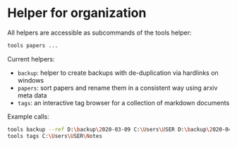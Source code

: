 # Helper for organization

All helpers are accessible as subcommands of the tools helper:

```bash
tools papers ...
```

Current helpers:

- `backup`: helper to create backups with de-duplication via hardlinks on
  windows
- `papers`: sort papers and rename them in a consistent way using arxiv meta
  data
- `tags`: an interactive tag browser for a collection of markdown documents


Example calls:

```bash
tools backup --ref D:\backup\2020-03-09 C:\Users\USER D:\backup\2020-04-12
tools tags C:\Users\USER\Notes
```
